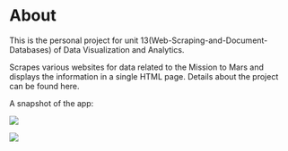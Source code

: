 # About

This is the personal project for unit 13(Web-Scraping-and-Document-Databases) of Data Visualization and Analytics.

Scrapes various websites for data related to the Mission to Mars and displays the information in a single HTML page. Details about the project can be found here.

A snapshot of the app:


<img src = "Mission to Mars screenshot.png"></img>

<img src = "Mission to Mars screenshot2.png"></img>